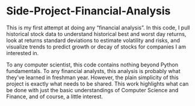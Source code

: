 # Side-Project-Financial-Analysis
This is my first attempt at doing any “financial analysis”. In this code, I pull historical stock data to understand historical best and worst day returns, look at returns standard deviations to estimate volatility and risks, and visualize trends to predict growth or decay of stocks for companies I am interested in.

To any computer scientist, this code contains nothing beyond Python fundamentals. To any financial analysts, this analysis is probably what they’ve learned in freshman year. However, the plain simplicity of this project is exactly what needs to be shared. This work highlights what can be done with just the basic understandings of Computer Science and Finance, and of course, a little interest.
